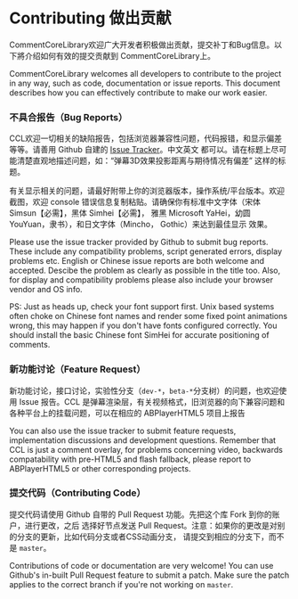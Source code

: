 Contributing 做出贡献
==================================
CommentCoreLibrary欢迎广大开发者积极做出贡献，提交补丁和Bug信息。以下將介绍如何有效的提交贡献到
CommentCoreLibrary上。

CommentCoreLibrary welcomes all developers to contribute to the project in any 
way, such as code, documentation or issue reports. This document describes how 
you can effectively contribute to make our work easier.

### 不具合报告（Bug Reports）
CCL欢迎一切相关的缺陷报告，包括浏览器兼容性问题，代码报错，和显示偏差等等。请善用 Github 自建的
[Issue Tracker](https://github.com/jabbany/CommentCoreLibrary/issues)。中文英文
都可以。请在标题上尽可能清楚直观地描述问题，如：“弹幕3D效果投影距离与期待情况有偏差” 这样的标题。

有关显示相关的问题，请最好附带上你的浏览器版本，操作系统/平台版本。欢迎截图，欢迎 console 
错误信息复制粘贴。请确保你有标准中文字体（宋体 Simsun【必需】，黑体 Simhei【必需】，
雅黑 Microsoft YaHei，幼圆 YouYuan，隶书），和日文字体（Mincho， Gothic）来达到最佳显示
效果。

Please use the issue tracker provided by Github to submit bug reports. These 
include any compatibility problems, script generated errors, display problems
etc. English or Chinese issue reports are both welcome and accepted. Descibe the 
problem as clearly as possible in the title too. Also, for display and 
compatibility problems please also include your browser vendor and OS info.

PS: Just as heads up, check your font support first. Unix based systems often 
choke on Chinese font names and render some fixed point animations wrong, this 
may happen if you don't have fonts configured correctly. You should install the 
basic Chinese font SimHei for accurate positioning of comments. 

### 新功能讨论（Feature Request）
新功能讨论，接口讨论，实验性分支（`dev-*`，`beta-*`分支树）的问题，也欢迎使用 Issue 报告。CCL
是弹幕渲染层，有关视频格式，旧浏览器的向下兼容问题和各种平台上的挂载问题，可以在相应的
ABPlayerHTML5 项目上报告

You can also use the issue tracker to submit feature requests, implementation 
discussions and development questions. Remember that CCL is just a comment 
overlay, for problems concerning video, backwards compatability with pre-HTML5 
and flash fallback, please report to ABPlayerHTML5 or other corresponding 
projects.

### 提交代码（Contributing Code）
提交代码请使用 Github 自带的 Pull Request 功能。先把这个库 Fork 到你的账户，进行更改，之后
选择好节点发送 Pull Request。注意：如果你的更改是对别的分支的更新，比如代码分支或者CSS动画分支，
请提交到相应的分支下，而不是 `master`。

Contributions of code or documentation are very welcome! You can use Github's 
in-built Pull Request feature to submit a patch. Make sure the patch applies to
the correct branch if you're not working on `master`. 
